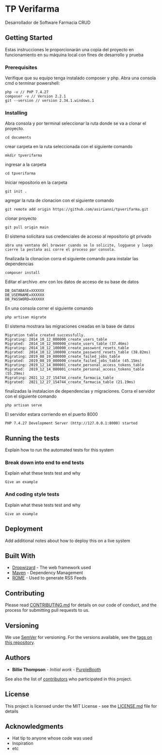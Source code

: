 # TP Verifarma

Desarrollador de Software
Farmacia CRUD


## Getting Started

Estas instrucciones le proporcionarán una copia del proyecto en funcionamiento en su máquina local con fines de desarrollo y prueba

### Prerequisites

Verifique que su equipo tenga instalado composer y php. Abra una consola cmd  o terminar powershell:

```
php -v // PHP 7.4.27
composer -v // Version 2.2.1
git --version // version 2.34.1.windows.1

```

### Installing

Abra consola y por terminal seleccionar la ruta donde se va a clonar el proyecto. 

```
cd documents
```

crear carpeta en la ruta seleccionada con el siguiente comando

```
mkdir tpverifarma
```

ingresar a la carpeta

```
cd tpverifarma
```

Iniciar repositorio en la carpeta

```
git init .
```

agregar la ruta de clonacion con el siguiente comando

```
git remote add origin https://github.com/asirianni/tpverifarma.git
```

clonar proyecto

```
git pull origin main
```

El sistema solicitara sus credenciales de acceso al repositorio git privado

```
abra una ventana del browser cuando se lo solicite, logguese y luego cierre la pestaña asi corre el proceso por consola.
```

finalizada la clonacion corra el siguiente comando para instalar las dependencias

```
composer install
```

Editar el archivo .env con los datos de acceso de su base de datos

```
DB_DATABASE=XXXXXX
DB_USERNAME=XXXXXX
DB_PASSWORD=XXXXXX
```

En una consola correr el siguiente comando 

```
php artisan migrate
```

El sistema mostrara las migraciones creadas en la base de datos

```
Migration table created successfully.
Migrating: 2014_10_12_000000_create_users_table
Migrated:  2014_10_12_000000_create_users_table (37.46ms)
Migrating: 2014_10_12_100000_create_password_resets_table
Migrated:  2014_10_12_100000_create_password_resets_table (38.82ms)
Migrating: 2019_08_19_000000_create_failed_jobs_table
Migrated:  2019_08_19_000000_create_failed_jobs_table (45.15ms)
Migrating: 2019_12_14_000001_create_personal_access_tokens_table
Migrated:  2019_12_14_000001_create_personal_access_tokens_table (55.29ms)
Migrating: 2021_12_27_154744_create_farmacia_table
Migrated:  2021_12_27_154744_create_farmacia_table (21.19ms)
```


finalizadas la instalacion de dependencias y migraciones. Corra el servidor con el siguiente comando

```
php artisan serve
```

El servidor estara corriendo en el puerto 8000

```
PHP 7.4.27 Development Server (http://127.0.0.1:8000) started
```


## Running the tests

Explain how to run the automated tests for this system

### Break down into end to end tests

Explain what these tests test and why

```
Give an example
```

### And coding style tests

Explain what these tests test and why

```
Give an example
```

## Deployment

Add additional notes about how to deploy this on a live system

## Built With

* [Dropwizard](http://www.dropwizard.io/1.0.2/docs/) - The web framework used
* [Maven](https://maven.apache.org/) - Dependency Management
* [ROME](https://rometools.github.io/rome/) - Used to generate RSS Feeds

## Contributing

Please read [CONTRIBUTING.md](https://gist.github.com/PurpleBooth/b24679402957c63ec426) for details on our code of conduct, and the process for submitting pull requests to us.

## Versioning

We use [SemVer](http://semver.org/) for versioning. For the versions available, see the [tags on this repository](https://github.com/your/project/tags). 

## Authors

* **Billie Thompson** - *Initial work* - [PurpleBooth](https://github.com/PurpleBooth)

See also the list of [contributors](https://github.com/your/project/contributors) who participated in this project.

## License

This project is licensed under the MIT License - see the [LICENSE.md](LICENSE.md) file for details

## Acknowledgments

* Hat tip to anyone whose code was used
* Inspiration
* etc

